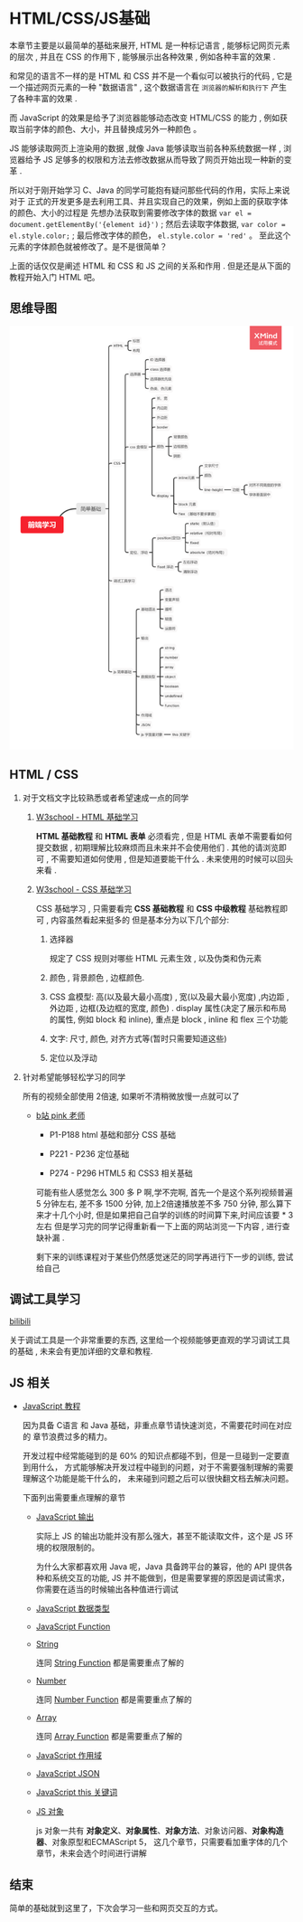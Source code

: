 # HTML/CSS/JS基础

本章节主要是以最简单的基础来展开, 
HTML 是一种标记语言 , 能够标记网页元素的层次 ,
并且在 CSS 的作用下 , 能够展示出各种效果 , 例如各种丰富的效果 .

和常见的语言不一样的是 HTML 和 CSS 并不是一个看似可以被执行的代码 , 
它是一个描述网页元素的一种 "数据语言" , 这个数据语言在 `浏览器的解析和执行下`
产生了各种丰富的效果 . 

而 JavaScript 的效果是给予了浏览器能够动态改变 HTML/CSS
的能力 , 例如获取当前字体的颜色、大小，并且替换成另外一种颜色 。
 
JS 能够读取网页上渲染用的数据 ,就像 Java 能够读取当前各种系统数据一样 , 
浏览器给予 JS 足够多的权限和方法去修改数据从而导致了网页开始出现一种新的变革 .

所以对于刚开始学习 C、Java 的同学可能抱有疑问那些代码的作用，实际上来说对于
正式的开发更多是去利用工具、并且实现自己的效果，例如上面的获取字体的颜色、大小的过程是
先想办法获取到需要修改字体的数据 `var el = document.getElementBy('{element id}')` ; 
然后去读取字体数据, `var color = el.style.color;` ;
最后修改字体的颜色， `el.style.color = 'red'` 。 
至此这个元素的字体颜色就被修改了。是不是很简单？

上面的话仅仅是阐述 HTML 和 CSS 和 JS 之间的关系和作用 . 但是还是从下面的教程开始入门 HTML 吧。

## 思维导图

![](front-end-xmind.png)

## HTML / CSS
 
1. 对于文档文字比较熟悉或者希望速成一点的同学

    1. [W3school - HTML 基础学习](https://www.w3school.com.cn/html/html_jianjie.asp)
    
        **HTML 基础教程** 和 **HTML 表单** 必须看完 , 
        但是 HTML 表单不需要看如何提交数据 , 初期理解比较麻烦而且未来并不会使用他们 .
        其他的请浏览即可 , 不需要知道如何使用 , 但是知道要能干什么 . 未来使用的时候可以回头来看 .
        
    2. [W3school - CSS 基础学习](https://www.w3school.com.cn/css/css_jianjie.asp) 
    
        CSS 基础学习 , 只需要看完 **CSS 基础教程** 和 **CSS 中级教程** 基础教程即可 , 内容虽然看起来挺多的
        但是基本分为以下几个部分: 
        
        1. 选择器
            
            规定了 CSS 规则对哪些 HTML 元素生效 , 以及伪类和伪元素
            
        2. 颜色 , 背景颜色 , 边框颜色.
        
        3. CSS 盒模型:  高(以及最大最小高度) , 宽(以及最大最小宽度) ,内边距 , 外边距 , 边框(及边框的宽度, 颜色) . 
        display 属性(决定了展示和布局的属性, 例如 block 和 inline), 重点是 block , inline 和 flex 三个功能
        
        4. 文字: 尺寸, 颜色, 对齐方式等(暂时只需要知道这些)
        
        5. 定位以及浮动
        
2. 针对希望能够轻松学习的同学

    所有的视频全部使用 2倍速, 如果听不清稍微放慢一点就可以了

    * [b站 pink 老师](https://www.bilibili.com/video/BV14J4114768)
        
        * P1-P188 html 基础和部分 CSS 基础
        
        * P221 - P236 定位基础
        
        * P274 - P296 HTML5 和 CSS3 相关基础
        
        可能有些人感觉怎么 300 多 P 啊,学不完啊, 首先一个是这个系列视频普遍 5 分钟左右, 差不多 1500 分钟, 
        加上2倍速播放差不多 750 分钟, 那么算下来才十几个小时, 但是如果把自己自学的训练的时间算下来,时间应该要 * 3 左右
        但是学习完的同学记得重新看一下上面的网站浏览一下内容 , 进行查缺补漏 .
        
        剩下来的训练课程对于某些仍然感觉迷茫的同学再进行下一步的训练, 尝试给自己
             
## 调试工具学习

[bilibili](https://www.bilibili.com/video/BV14J4114768?p=92)

关于调试工具是一个非常重要的东西, 这里给一个视频能够更直观的学习调试工具的基础 , 未来会有更加详细的文章和教程.

## JS 相关

* [JavaScript 教程](https://www.w3school.com.cn/js/index.asp)

    因为具备 C语言 和 Java 基础，非重点章节请快速浏览，不需要花时间在对应的
    章节浪费过多的精力。

    开发过程中经常能碰到的是 60% 的知识点都碰不到，但是一旦碰到一定要直到用什么，
    方式能够解决开发过程中碰到的问题，对于不需要强制理解的需要理解这个功能是能干什么的，
    未来碰到问题之后可以很快翻文档去解决问题。

    下面列出需要重点理解的章节
  
    - [JavaScript 输出](https://www.w3school.com.cn/js/js_output.asp)
       
        实际上 JS 的输出功能并没有那么强大，甚至不能读取文件，这个是 JS 环境的权限限制的。
       
        为什么大家都喜欢用 Java 呢，Java 具备跨平台的兼容，他的 API 提供各种和系统交互的功能,
        JS 并不能做到，但是需要掌握的原因是调试需求，你需要在适当的时候输出各种值进行调试
      
    - [JavaScript 数据类型](https://www.w3school.com.cn/js/js_datatypes.asp)
       
    - [JavaScript Function](https://www.w3school.com.cn/js/js_functions.asp)
    
    - [String](https://www.w3school.com.cn/js/js_strings.asp)
        
        连同 [String Function](https://www.w3school.com.cn/js/js_string_methods.asp) 
        都是需要重点了解的
       
    - [Number](https://www.w3school.com.cn/js/js_numbers.asp)

        连同 [Number Function](https://www.w3school.com.cn/js/js_number_methods.asp)
        都是需要重点了解的
      
    - [Array](https://www.w3school.com.cn/js/js_arrays.asp)

        连同 [Array Function](https://www.w3school.com.cn/js/js_array_methods.asp)
        都是需要重点了解的
      
    - [JavaScript 作用域](https://www.w3school.com.cn/js/js_scope.asp)
    
    - [JavaScript JSON](https://www.w3school.com.cn/js/js_json.asp)
    
    - [JavaScript this 关键词](https://www.w3school.com.cn/js/js_this.asp)
    
    - [JS 对象](https://www.w3school.com.cn/js/js_object_definition.asp)
    
        js 对象一共有 **对象定义**、**对象属性**、**对象方法**、对象访问器、**对象构造器**、对象原型和ECMAScript 5，
        这几个章节，只需要看加重字体的几个章节，未来会选个时间进行讲解
      

## 结束

简单的基础就到这里了，下次会学习一些和网页交互的方式。